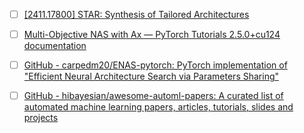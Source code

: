 

- [ ] [\[2411.17800\] STAR: Synthesis of Tailored Architectures](https://arxiv.org/abs/2411.17800)




- [ ] [Multi-Objective NAS with Ax — PyTorch Tutorials 2.5.0+cu124 documentation](https://pytorch.org/tutorials/intermediate/ax_multiobjective_nas_tutorial.html)
- [ ] [GitHub - carpedm20/ENAS-pytorch: PyTorch implementation of "Efficient Neural Architecture Search via Parameters Sharing"](https://github.com/carpedm20/ENAS-pytorch)





- [ ] [GitHub - hibayesian/awesome-automl-papers: A curated list of automated machine learning papers, articles, tutorials, slides and projects](https://github.com/hibayesian/awesome-automl-papers)